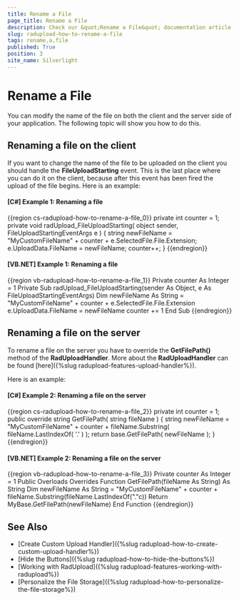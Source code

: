 ```yaml
---
title: Rename a File
page_title: Rename a File
description: Check our &quot;Rename a File&quot; documentation article for the RadUpload {{ site.framework_name }} control.
slug: radupload-how-to-rename-a-file
tags: rename,a,file
published: True
position: 3
site_name: Silverlight
---
```


# Rename a File

You can modify the name of the file on both the client and the server side of your application. The following topic will show you how to do this.

## Renaming a file on the client

If you want to change the name of the file to be uploaded on the client you should handle the __FileUploadStarting__ event. This is the last place where you can do it on the client, because after this event has been fired the upload of the file begins. Here is an example:

#### __[C#] Example 1: Renaming a file__
{{region cs-radupload-how-to-rename-a-file_0}}
	private int counter = 1;
	private void radUpload_FileUploadStarting( object sender, FileUploadStartingEventArgs e )
	{
	    string newFileName = "MyCustomFileName" + counter + e.SelectedFile.File.Extension;
	    e.UploadData.FileName = newFileName;
	    counter++;
	}
{{endregion}}

#### __[VB.NET] Example 1: Renaming a file__
{{region vb-radupload-how-to-rename-a-file_1}}
	Private counter As Integer = 1
	Private Sub radUpload_FileUploadStarting(sender As Object, e As FileUploadStartingEventArgs)
	 Dim newFileName As String = "MyCustomFileName" + counter + e.SelectedFile.File.Extension
	 e.UploadData.FileName = newFileName
	 counter += 1
	End Sub
{{endregion}}

## Renaming a file on the server

To rename a file on the server you have to override the __GetFilePath()__ method of the __RadUploadHandler__. More about the __RadUploadHandler__ can be found [here]({%slug radupload-features-upload-handler%}).

Here is an example:

#### __[C#] Example 2: Renaming a file on the server__  
{{region cs-radupload-how-to-rename-a-file_2}}
	private int counter = 1;
	public override string GetFilePath( string fileName )
	{
	    string newFileName = "MyCustomFileName" + counter + fileName.Substring( fileName.LastIndexOf( '.' ) );
	    return base.GetFilePath( newFileName );
	}
{{endregion}}

#### __[VB.NET] Example 2: Renaming a file on the server__  
{{region vb-radupload-how-to-rename-a-file_3}}
	Private counter As Integer = 1
	Public Overloads Overrides Function GetFilePath(fileName As String) As String
	 Dim newFileName As String = "MyCustomFileName" + counter + fileName.Substring(fileName.LastIndexOf("."c))
	 Return MyBase.GetFilePath(newFileName)
	End Function
{{endregion}}

## See Also
 * [Create Custom Upload Handler]({%slug radupload-how-to-create-custom-upload-handler%})
 * [Hide the Buttons]({%slug radupload-how-to-hide-the-buttons%})
 * [Working with RadUpload]({%slug radupload-features-working-with-radupload%})
 * [Personalize the File Storage]({%slug radupload-how-to-personalize-the-file-storage%})